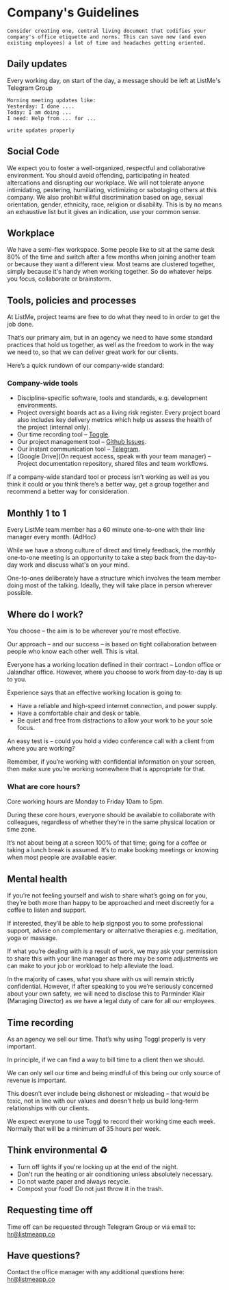 # Company's Guidelines

```
Consider creating one, central living document that codifies your company's office etiquette and norms. This can save new (and even existing employees) a lot of time and headaches getting oriented.
```

## Daily updates

Every working day, on start of the day, a message should be left at ListMe's Telegram Group

```
Morning meeting updates like:
Yesterday: I done ....
Today: I am doing ...
I need: Help from ... for ...

write updates properly
```

## Social Code

We expect you to foster a well-organized, respectful and collaborative environment. You should avoid offending, participating in heated altercations and disrupting our workplace. We will not tolerate anyone intimidating, pestering, humiliating, victimizing or sabotaging others at this company. We also prohibit willful discrimination based on age, sexual orientation, gender, ethnicity, race, religion or disability. This is by no means an exhaustive list but it gives an indication, use your common sense.

## Workplace

We have a semi-flex workspace. Some people like to sit at the same desk 80% of the time and switch after a few months when joining another team or because they want a different view. Most teams are clustered together, simply because it's handy when working together. So do whatever helps you focus, collaborate or brainstorm.

## Tools, policies and processes

At ListMe, project teams are free to do what they need to in order to get the job done.

That’s our primary aim, but in an agency we need to have some standard practices that hold us together, as well as the freedom to work in the way we need to, so that we can deliver great work for our clients.

Here’s a quick rundown of our company-wide standard:

### Company-wide tools

- Discipline-specific software, tools and standards, e.g. development environments.
- Project oversight boards act as a living risk register. Every project board also includes key delivery metrics which help us assess the health of the project (internal only).
- Our time recording tool – [Toggle](https://www.toggl.com/).
- Our project management tool – [Github Issues](https://github.com/).
- Our instant communication tool – [Telegram](https://telegram.org/).
- [Google Drive](On request access, speak with your team manager) – Project documentation repository, shared files and team workflows.

If a company-wide standard tool or process isn’t working as well as you think it could or you think there’s a better way, get a group together and recommend a better way for consideration.

## Monthly 1 to 1

Every ListMe team member has a 60 minute one-to-one with their line manager every month. (AdHoc)

While we have a strong culture of direct and timely feedback, the monthly one-to-one meeting is an opportunity to take a step back from the day-to-day work and discuss what's on your mind.

One-to-ones deliberately have a structure which involves the team member doing most of the talking. Ideally, they will take place in person wherever possible.

## Where do I work?

You choose – the aim is to be wherever you're most effective.

Our approach – and our success – is based on tight collaboration between people who know each other well. This is vital.

Everyone has a working location defined in their contract – London office or Jalandhar office. However, where you choose to work from day-to-day is up to you.

Experience says that an effective working location is going to:

- Have a reliable and high-speed internet connection, and power supply.
- Have a comfortable chair and desk or table.
- Be quiet and free from distractions to allow your work to be your sole focus.

An easy test is – could you hold a video conference call with a client from where you are working?

Remember, if you’re working with confidential information on your screen, then make sure you’re working somewhere that is appropriate for that.

### What are core hours?

Core working hours are Monday to Friday 10am to 5pm.

During these core hours, everyone should be available to collaborate with colleagues, regardless of whether they’re in the same physical location or time zone.

It’s not about being at a screen 100% of that time; going for a coffee or taking a lunch break is assumed. It’s to make booking meetings or knowing when most people are available easier.

## Mental health

If you’re not feeling yourself and wish to share what’s going on for you, they’re both more than happy to be approached and meet discreetly for a coffee to listen and support.

If interested, they’ll be able to help signpost you to some professional support, advise on complementary or alternative therapies e.g. meditation, yoga or massage.

If what you’re dealing with is a result of work, we may ask your permission to share this with your line manager as there may be some adjustments we can make to your job or workload to help alleviate the load.

In the majority of cases, what you share with us will remain strictly confidential. However, if after speaking to you we’re seriously concerned about your own safety, we will need to disclose this to Parminder Klair (Managing Director) as we have a legal duty of care for all our employees.

## Time recording

As an agency we sell our time. That’s why using Toggl properly is very important.

In principle, if we can find a way to bill time to a client then we should.

We can only sell our time and being mindful of this being our only source of revenue is important.

This doesn’t ever include being dishonest or misleading – that would be toxic, not in line with our values and doesn't help us build long-term relationships with our clients.

We expect everyone to use Toggl to record their working time each week. Normally that will be a minimum of 35 hours per week.

## Think environmental ♻️

- Turn off lights if you're locking up at the end of the night.
- Don't run the heating or air conditioning unless absolutely necessary.
- Do not waste paper and always recycle.
- Compost your food! Do not just throw it in the trash.

## Requesting time off

Time off can be requested through Telegram Group or via email to: [hr@listmeapp.co](mailto:hr@listmeapp.co)

## Have questions?

Contact the office manager with any additional questions here: [hr@listmeapp.co](mailto:hr@listmeapp.co)
